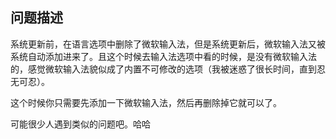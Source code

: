 ## 问题描述

系统更新前，在语言选项中删除了微软输入法，但是系统更新后，微软输入法又被系统自动添加进来了。且这个时候去输入法选项中看的时候，是没有微软输入法的，感觉微软输入法貌似成了内置不可修改的选项（我被迷惑了很长时间，直到忍无可忍）。

这个时候你只需要先添加一下微软输入法，然后再删除掉它就可以了。

可能很少人遇到类似的问题吧。哈哈